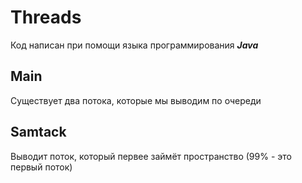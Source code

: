 # Threads
Код написан при помощи языка программирования ***Java***
## Main
Существует два потока, которые мы выводим по очереди
## Samtack
Выводит поток, который первее займёт пространство (99% - это первый поток)
